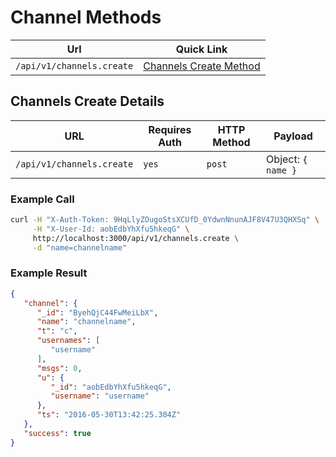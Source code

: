 # Channel Methods
| Url | Quick Link |
| --- | --- |
| `/api/v1/channels.create` | [Channels Create Method](#channels-create-details) |

## Channels Create Details
| URL | Requires Auth | HTTP Method | Payload |
| --- | --- | --- | --- |
| `/api/v1/channels.create` | `yes` | `post` | Object: `{ name }` |

### Example Call
```bash
curl -H "X-Auth-Token: 9HqLlyZOugoStsXCUfD_0YdwnNnunAJF8V47U3QHXSq" \
     -H "X-User-Id: aobEdbYhXfu5hkeqG" \
     http://localhost:3000/api/v1/channels.create \
     -d "name=channelname"
```

### Example Result
```json
{
   "channel": {
      "_id": "ByehQjC44FwMeiLbX",
      "name": "channelname",
      "t": "c",
      "usernames": [
         "username"
      ],
      "msgs": 0,
      "u": {
         "_id": "aobEdbYhXfu5hkeqG",
         "username": "username"
      },
      "ts": "2016-05-30T13:42:25.304Z"
   },
   "success": true
}
```